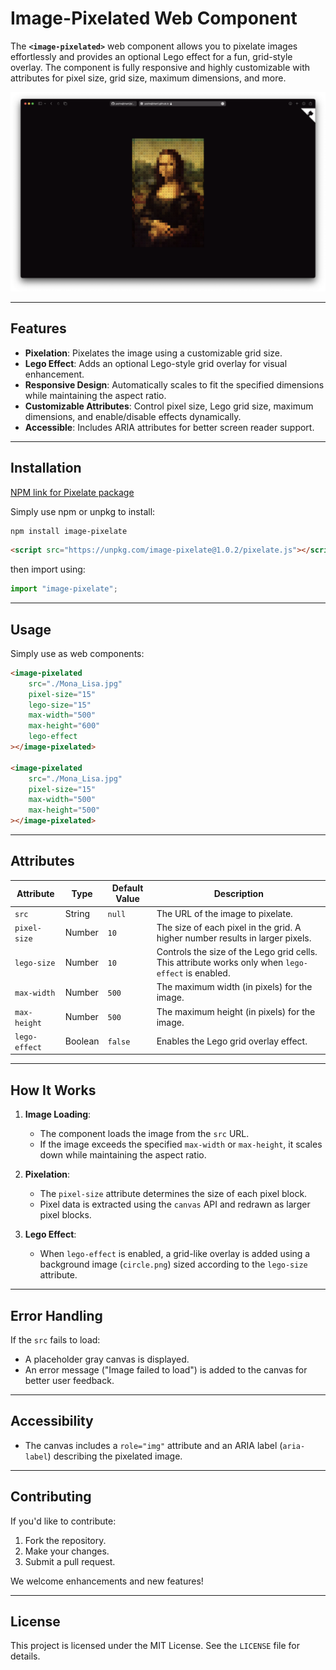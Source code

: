 # Image-Pixelated Web Component

The **`<image-pixelated>`** web component allows you to pixelate images effortlessly and provides an optional Lego effect for a fun, grid-style overlay. The component is fully responsive and highly customizable with attributes for pixel size, grid size, maximum dimensions, and more.

![Mona Lisa Pixelated](./assets/screenshot.png)

---

## Features

- **Pixelation**: Pixelates the image using a customizable grid size.
- **Lego Effect**: Adds an optional Lego-style grid overlay for visual enhancement.
- **Responsive Design**: Automatically scales to fit the specified dimensions while maintaining the aspect ratio.
- **Customizable Attributes**: Control pixel size, Lego grid size, maximum dimensions, and enable/disable effects dynamically.
- **Accessible**: Includes ARIA attributes for better screen reader support.

---

## Installation

[NPM link for Pixelate package](https://www.npmjs.com/package/image-pixelate)

Simply use npm or unpkg to install:

```bash
npm install image-pixelate
```

```html
<script src="https://unpkg.com/image-pixelate@1.0.2/pixelate.js"></script>
```

then import using:

```js
import "image-pixelate";
```

---

## Usage

Simply use as web components:

```html
<image-pixelated
    src="./Mona_Lisa.jpg"
    pixel-size="15"
    lego-size="15"
    max-width="500"
    max-height="600"
    lego-effect
></image-pixelated>

<image-pixelated
    src="./Mona_Lisa.jpg"
    pixel-size="15"
    max-width="500"
    max-height="500"
></image-pixelated>
```

---

## Attributes

| Attribute      | Type    | Default Value | Description                                                                                         |
|----------------|---------|---------------|-----------------------------------------------------------------------------------------------------|
| `src`    | String  | `null`        | The URL of the image to pixelate.                                                                  |
| `pixel-size`   | Number  | `10`          | The size of each pixel in the grid. A higher number results in larger pixels.                      |
| `lego-size`    | Number  | `10`          | Controls the size of the Lego grid cells. This attribute works only when `lego-effect` is enabled. |
| `max-width`    | Number  | `500`         | The maximum width (in pixels) for the image.                                                       |
| `max-height`   | Number  | `500`         | The maximum height (in pixels) for the image.                                                      |
| `lego-effect`  | Boolean | `false`       | Enables the Lego grid overlay effect.                                                              |

---

## How It Works

1. **Image Loading**:
   - The component loads the image from the `src` URL.
   - If the image exceeds the specified `max-width` or `max-height`, it scales down while maintaining the aspect ratio.

2. **Pixelation**:
   - The `pixel-size` attribute determines the size of each pixel block.
   - Pixel data is extracted using the `canvas` API and redrawn as larger pixel blocks.

3. **Lego Effect**:
   - When `lego-effect` is enabled, a grid-like overlay is added using a background image (`circle.png`) sized according to the `lego-size` attribute.

---

## Error Handling

If the `src` fails to load:

- A placeholder gray canvas is displayed.
- An error message ("Image failed to load") is added to the canvas for better user feedback.

---

## Accessibility

- The canvas includes a `role="img"` attribute and an ARIA label (`aria-label`) describing the pixelated image.

---

## Contributing

If you'd like to contribute:

1. Fork the repository.
2. Make your changes.
3. Submit a pull request.

We welcome enhancements and new features!

---

## License

This project is licensed under the MIT License. See the `LICENSE` file for details.
